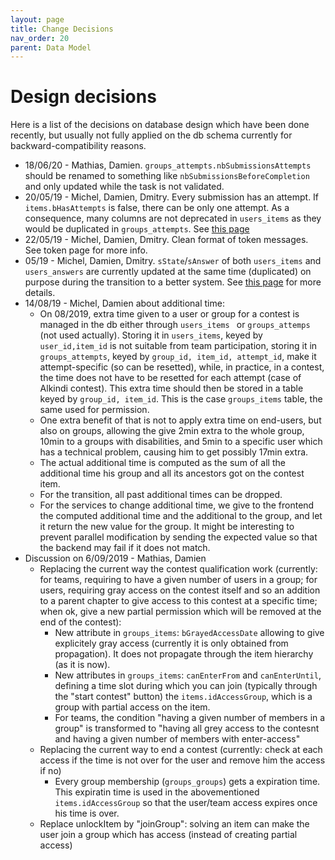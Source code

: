 ```yaml
---
layout: page
title: Change Decisions
nav_order: 20
parent: Data Model
---
```


# Design decisions

Here is a list of the decisions on database design which have been done recently, but usually not fully applied on the db schema currently for backward-compatibility reasons.

* 18/06/20 - Mathias, Damien. `groups_attempts.nbSubmissionsAttempts` should be renamed to something like `nbSubmissionsBeforeCompletion` and only updated while the task is not validated.
* 20/05/19 - Michel, Damien, Dmitry. Every submission has an attempt. If `items.bHasAttempts` is false, there can be only one attempt. As a consequence, many columns are not deprecated in `users_items` as they would be duplicated in `groups_attempts`.  See [this page](../database/answers_attempts)
* 22/05/19 - Michel, Damien, Dmitry. Clean format of token messages. See token page for more info.
* 05/19 - Michel, Damien, Dmitry. `sState`/`sAnswer` of both `users_items` and `users_answers` are currently updated at the same time (duplicated) on purpose during the transition to a better system. See [this page](../database/answers_attempts) for more details.
* 14/08/19 - Michel, Damien about additional time:
  * On 08/2019, extra time given to a user or group for a contest is managed in the db either through `users_items ` or `groups_attemps` (not used actually). Storing it in `users_items`, keyed by `user_id,item_id` is not suitable from team participation, storing it in `groups_attempts`, keyed by `group_id, item_id, attempt_id`, make it attempt-specific (so can be resetted), while, in practice, in a contest, the time does not have to be resetted for each attempt (case of Alkindi contest). This extra time should then be stored in a table keyed by `group_id, item_id`. This is the case `groups_items` table, the same used for permission.
  * One extra benefit of that is not to apply extra time on end-users, but also on groups, allowing the give 2min extra to the whole group, 10min to a groups with disabilities, and 5min to a specific user which has a technical problem, causing him to get possibly 17min extra.
  * The actual additional time is computed as the sum of all the additional time his group and all its ancestors got on the contest item.
  * For the transition, all past additional times can be dropped.
  * For the services to change additional time, we give to the frontend the computed additional time and the additional to the group, and let it return the new value for the group. It might be interesting to prevent parallel modification by sending the expected value so that the backend may fail if it does not match.
* Discussion on 6/09/2019 - Mathias, Damien
  * Replacing the current way the contest qualification work (currently: for teams, requiring to have a given number of users in a group; for users, requiring gray access on the contest itself and so an addition to a parent chapter to give access to this contest at a specific time; when ok, give a new partial permission which will be removed at the end of the contest):
    - New attribute in `groups_items`: `bGrayedAccessDate` allowing to give explicitely gray access (currently it is only obtained from propagation).  It does not propagate through the item hierarchy (as it is now).
    - New attributes in `groups_items`: `canEnterFrom` and `canEnterUntil`, defining a time slot during which you can join (typically through the "start contest" button) the `items.idAccessGroup`, which is a group with partial access on the item.
    - For teams, the condition "having a given number of members in a group" is transformed to "having all grey access to the contesnt and having a given number of members with enter-access"
  * Replacing the current way to end a contest (currently: check at each access if the time is not over for the user and remove him the access if no)
    - Every group membership (`groups_groups`) gets a expiration time. This expiratin time is used in the abovementioned `items.idAccessGroup` so that the user/team access expires once his time is over.
  * Replace unlockItem by "joinGroup": solving an item can make the user join a group which has access (instead of creating partial access)

